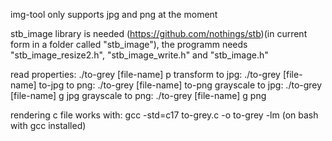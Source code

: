
img-tool only supports jpg and png at the moment

stb_image library is needed (https://github.com/nothings/stb)(in current form in a folder called "stb_image"), the programm needs "stb_image_resize2.h", "stb_image_write.h" and "stb_image.h"

read properties: ./to-grey [file-name] p
transform to jpg: ./to-grey [file-name] to-jpg
to png: ./to-grey [file-name] to-png
grayscale to jpg: ./to-grey [file-name] g jpg
grayscale to png: ./to-grey [file-name] g png

rendering c file works with: gcc -std=c17 to-grey.c -o to-grey -lm (on bash with gcc installed)
